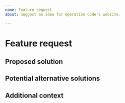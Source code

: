 ```yaml
---
name: Feature request
about: Suggest an idea for Operation Code's website.

---
```


# Feature request
<!--  A clear and concise description of what the problem is. Ex. I'm always frustrated when [...] -->

## Proposed solution
<!-- A clear and concise description of what you want to happen. -->

## Potential alternative solutions
<!-- A clear and concise description of any alternative solutions or features you've considered. Why are they inferior to the first proposed solution? -->

## Additional context
<!-- Add any other context or screenshots about the feature request here. -->
